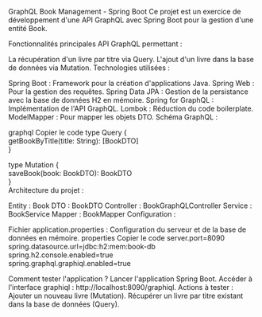 GraphQL Book Management - Spring Boot
Ce projet est un exercice de développement d'une API GraphQL avec Spring Boot pour la gestion d'une entité Book.

Fonctionnalités principales
API GraphQL permettant :

La récupération d'un livre par titre via Query.
L'ajout d'un livre dans la base de données via Mutation.
Technologies utilisées :

Spring Boot : Framework pour la création d'applications Java.
Spring Web : Pour la gestion des requêtes.
Spring Data JPA : Gestion de la persistance avec la base de données H2 en mémoire.
Spring for GraphQL : Implémentation de l'API GraphQL.
Lombok : Réduction du code boilerplate.
ModelMapper : Pour mapper les objets DTO.
Schéma GraphQL :

graphql
Copier le code
type Query {  
    getBookByTitle(title: String): [BookDTO]  
}  

type Mutation {  
    saveBook(book: BookDTO): BookDTO  
}  
Architecture du projet :

Entity : Book
DTO : BookDTO
Controller : BookGraphQLController
Service : BookService
Mapper : BookMapper
Configuration :

Fichier application.properties : Configuration du serveur et de la base de données en mémoire.
properties
Copier le code
server.port=8090  
spring.datasource.url=jdbc:h2:mem:book-db  
spring.h2.console.enabled=true  
spring.graphql.graphiql.enabled=true  

Comment tester l'application ?
Lancer l'application Spring Boot.
Accéder à l'interface graphiql : http://localhost:8090/graphiql.
Actions à tester :
Ajouter un nouveau livre (Mutation).
Récupérer un livre par titre existant dans la base de données (Query).
